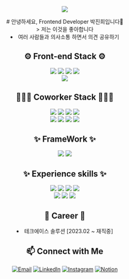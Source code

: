 <p align='center'>
    <img src="https://capsule-render.vercel.app/api?type=venom&height=200&text=Hello🙋🏻‍♀️&fontSize=70&color=0:8871e5,100:b678c4&stroke=b678c4"/>
</p>
<div align="center">
# 안녕하세요, Frontend Developer 박진희입니다👋<br/>
> 저는 이것을 좋아합니다<br/>
     <li>여러 사람들과 의사소통 하면서 의견 공유하기</li>

## ⚙️ Front-end Stack ⚙️
<div>
        <img src="https://img.shields.io/badge/HTML5-E34F26?style=flat-square&logo=HTML5&logoColor=white"/> 
        <img src="https://img.shields.io/badge/CSS3-1572B6?style=flat-square&logo=CSS3&logoColor=white"/> 
        <img src="https://img.shields.io/badge/JavaScript-F7DF1E?style=flat-square&logo=JavaScript&logoColor=white"/> 
        <img src="https://img.shields.io/badge/Sass-CC6699?style=flat-square&logo=Sass&logoColor=white"/><br/>
        <img src="https://img.shields.io/badge/jquery-0769AD?style=flat-square&logo=jquery&logoColor=white"/>
</div>

## 👩🏻‍💻 Coworker Stack 👩🏻‍💻
<div>
        <img src="https://img.shields.io/badge/Git-F05032?style=flat-square&logo=Git&logoColor=white"/> 
        <img src="https://img.shields.io/badge/GitLab-FC6D26?style=flat-square&logo=gitlab&logoColor=white"/> 
        <img src="https://img.shields.io/badge/github-181717?style=flat-square&logo=GitHub&logoColor=white"/> 
        <img src="https://img.shields.io/badge/eclipseide-2C2255?style=flat-square&logo=eclipseide&logoColor=white"/><br/>
        <img src="https://img.shields.io/badge/confluence-172B4D?style=flat-square&logo=Confluence&logoColor=white"/> 
        <img src="https://img.shields.io/badge/sourcetree-0052CC?style=flat-square&logo=Sourcetree&logoColor=white"/>
        <img src="https://img.shields.io/badge/slack-4A154B?style=flat-square&logo=slack&logoColor=white"/>
        <img src="https://img.shields.io/badge/trello-0052CC?style=flat-square&logo=trello&logoColor=white"/>
</div>

## ✨ FrameWork ✨
<div>
    <img src="https://img.shields.io/badge/React-61DAFB?style=flat-square&logo=React&logoColor=white"/> 
    <img src="https://img.shields.io/badge/bootstrap-7952B3?style=flat-square&logo=Bootstrap&logoColor=white"/>
</div>

## ✨ Experience skills ✨
<div>
    <img src="https://img.shields.io/badge/mysql-4479A1?style=flat-square&logo=mysql&logoColor=white"/> 
    <img src="https://img.shields.io/badge/mongodb-47A248?style=flat-square&logo=mongodb&logoColor=white"/>
    <img src="https://img.shields.io/badge/figma-F24E1E?style=flat-square&logo=figma&logoColor=white"/>
    <img src="https://img.shields.io/badge/AWS-232F3E?style=flat-square&logo=AWS&logoColor=white"/><br/>
    <img src="https://img.shields.io/badge/Node.js-5FA04E?style=flat-square&logo=Node.js&logoColor=white"/>
    <img src="https://img.shields.io/badge/linux-FCC624?style=flat-square&logo=linux&logoColor=white"/>
    <img src="https://img.shields.io/badge/typescript-3178C6?style=flat-square&logo=TypeScript&logoColor=white"/>
    
</div>

## 🏢 Career 🏢
<div>
    <li>테크에이스 솔루션 [2023.02 ~ 재직중]</li>
</div>

## 📫 Connect with Me
[![Email](https://img.shields.io/badge/-Email-D14836?style=flat&logo=Gmail&logoColor=white)](mailto:seahee422@gmail.com) 
[![LinkedIn](https://img.shields.io/badge/-LinkedIn-0077B5?style=flat&logo=LinkedIn&logoColor=white)](https://www.linkedin.com/in/%EC%A7%84%ED%9D%AC-%EB%B0%95-667b17263/) 
[![Instagram](https://img.shields.io/badge/-Instagram-FF0069?style=flat&logo=Instagram&logoColor=white)](https://www.instagram.com/dev_j__?igsh=YnNuNHo4aXdxZXR6&utm_source=qr)
[![Notion](https://img.shields.io/badge/-Notion-000?style=flat&logo=Notion&logoColor=white)](https://www.notion.so/Hello-I-m-JinHui-Park-1a402a92547e80578a52d8416839854a)
</div>

